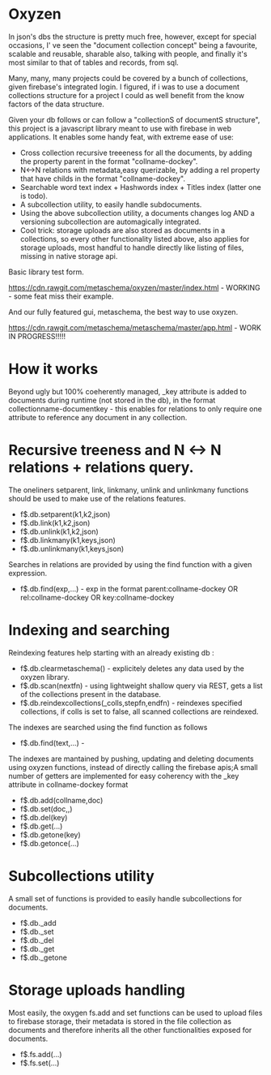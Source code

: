 # Oxyzen

In json's dbs the structure is pretty much free, however,  except for special occasions, I' ve seen the "document collection concept" being a favourite, scalable and reusable, sharable also, talking with people, and finally it's most similar to that of tables and records, from sql.

Many, many, many projects could be covered by a bunch of collections, given firebase's integrated login.
I figured, if i was to use a document collections structure for a project I could as well benefit from the know factors of the data structure.

Given your db follows or can follow a "collectionS of documentS structure", this project is a javascript library meant to use with firebase in web applications. It enables some handy feat, with extreme ease of use:

- Cross collection recursive treeeness for all the documents, by adding the property parent in the format "collname-dockey".
- N<->N relations with metadata,easy querizable, by adding a rel property that have childs in the format  "collname-dockey".
- Searchable word text index + Hashwords index + Titles index (latter one is todo).
- A subcollection utility, to easily handle subdocuments.
- Using the above subcollection utility, a documents changes log AND a versioning subcollection are automagically integrated.
- Cool trick: storage uploads are also stored as documents in a collections, so every other functionality listed above, also applies for storage uploads, most handful to handle directly like listing of files, missing in native storage api.

Basic library test form.

https://cdn.rawgit.com/metaschema/oxyzen/master/index.html - WORKING - some feat miss their example.

And our fully featured gui, metaschema, the best way to use oxyzen.

https://cdn.rawgit.com/metaschema/metaschema/master/app.html - WORK IN PROGRESS!!!!!


# How it works
Beyond ugly but 100% coeherently managed, _key attribute is added to documents during runtime (not stored in the db), in the format collectionname-documentkey - this enables for relations to only require one attribute to reference any document in any collection.

# Recursive treeness and N <-> N relations + relations query.
The oneliners setparent, link, linkmany, unlink and unlinkmany functions should be used to make use of the relations features.

- f$.db.setparent(k1,k2,json)
- f$.db.link(k1,k2,json)
- f$.db.unlink(k1,k2,json)
- f$.db.linkmany(k1,keys,json)
- f$.db.unlinkmany(k1,keys,json)

Searches in relations are provided by using the find function with a given expression.

- f$.db.find(exp,...) - exp in the format parent:collname-dockey OR rel:collname-dockey OR  key:collname-dockey

# Indexing and searching
Reindexing features help starting with an already existing db :
 
- f$.db.clearmetaschema() - explicitely deletes any data used by the oxyzen library.
- f$.db.scan(nextfn) - using lightweight shallow query via REST, gets a list of the collections present in the database.
- f$.db.reindexcollections(_colls,stepfn,endfn) - reindexes specified collections, if colls is set to false, all scanned collections are reindexed.

The indexes are searched using the find function as follows

- f$.db.find(text,...) - 

The indexes are mantained by pushing, updating and deleting documents using oxyzen functions, instead of directly calling the firebase apis;A small number of getters are implemented for easy coherency with the _key attribute in collname-dockey format

- f$.db.add(collname,doc)
- f$.db.set(doc,,)
- f$.db.del(key)
- f$.db.get(...)
- f$.db.getone(key)
- f$.db.getonce(...)

# Subcollections utility
A small set of functions is provided to easily handle subcollections for documents.

- f$.db._add
- f$.db._set
- f$.db._del
- f$.db._get
- f$.db._getone

# Storage uploads handling
Most easily, the oxygen fs.add and set functions can be used to upload files to firebase storage, their metadata is stored in the file collection as documents and therefore inherits all the other functionalities exposed for documents.

- f$.fs.add(...)
- f$.fs.set(...)

